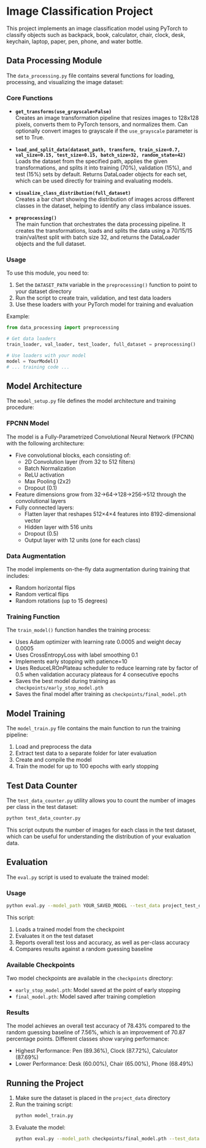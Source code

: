 # Image Classification Project

This project implements an image classification model using PyTorch to classify objects such as backpack, book, calculator, chair, clock, desk, keychain, laptop, paper, pen, phone, and water bottle.

## Data Processing Module

The `data_processing.py` file contains several functions for loading, processing, and visualizing the image dataset:

### Core Functions

- **`get_transforms(use_grayscale=False)`**  
  Creates an image transformation pipeline that resizes images to 128x128 pixels, converts them to PyTorch tensors, and normalizes them. Can optionally convert images to grayscale if the `use_grayscale` parameter is set to True.

- **`load_and_split_data(dataset_path, transform, train_size=0.7, val_size=0.15, test_size=0.15, batch_size=32, random_state=42)`**  
  Loads the dataset from the specified path, applies the given transformations, and splits it into training (70%), validation (15%), and test (15%) sets by default. Returns DataLoader objects for each set, which can be used directly for training and evaluating models.

- **`visualize_class_distribution(full_dataset)`**  
  Creates a bar chart showing the distribution of images across different classes in the dataset, helping to identify any class imbalance issues.

- **`preprocessing()`**  
  The main function that orchestrates the data processing pipeline. It creates the transformations, loads and splits the data using a 70/15/15 train/val/test split with batch size 32, and returns the DataLoader objects and the full dataset.

### Usage

To use this module, you need to:

1. Set the `DATASET_PATH` variable in the `preprocessing()` function to point to your dataset directory
2. Run the script to create train, validation, and test data loaders
3. Use these loaders with your PyTorch model for training and evaluation

Example:
```python
from data_processing import preprocessing

# Get data loaders
train_loader, val_loader, test_loader, full_dataset = preprocessing()

# Use loaders with your model
model = YourModel()
# ... training code ...
```

## Model Architecture

The `model_setup.py` file defines the model architecture and training procedure:

### FPCNN Model

The model is a Fully-Parametrized Convolutional Neural Network (FPCNN) with the following architecture:

- Five convolutional blocks, each consisting of:
  - 2D Convolution layer (from 32 to 512 filters)
  - Batch Normalization
  - ReLU activation
  - Max Pooling (2x2)
  - Dropout (0.1)
- Feature dimensions grow from 32→64→128→256→512 through the convolutional layers
- Fully connected layers:
  - Flatten layer that reshapes 512×4×4 features into 8192-dimensional vector
  - Hidden layer with 516 units
  - Dropout (0.5)
  - Output layer with 12 units (one for each class)

### Data Augmentation

The model implements on-the-fly data augmentation during training that includes:
- Random horizontal flips
- Random vertical flips 
- Random rotations (up to 15 degrees)

### Training Function

The `train_model()` function handles the training process:

- Uses Adam optimizer with learning rate 0.0005 and weight decay 0.0005
- Uses CrossEntropyLoss with label smoothing 0.1
- Implements early stopping with patience=10
- Uses ReduceLROnPlateau scheduler to reduce learning rate by factor of 0.5 when validation accuracy plateaus for 4 consecutive epochs
- Saves the best model during training as `checkpoints/early_stop_model.pth`
- Saves the final model after training as `checkpoints/final_model.pth`

## Model Training

The `model_train.py` file contains the main function to run the training pipeline:

1. Load and preprocess the data
2. Extract test data to a separate folder for later evaluation
3. Create and compile the model
4. Train the model for up to 100 epochs with early stopping

## Test Data Counter

The `test_data_counter.py` utility allows you to count the number of images per class in the test dataset:

```bash
python test_data_counter.py
```

This script outputs the number of images for each class in the test dataset, which can be useful for understanding the distribution of your evaluation data.

## Evaluation

The `eval.py` script is used to evaluate the trained model:

### Usage

```bash
python eval.py --model_path YOUR_SAVED_MODEL --test_data project_test_data --group_id YOUR_GROUP_ID --project_title "YOUR_PROJECT_TITLE"
```

This script:
1. Loads a trained model from the checkpoint
2. Evaluates it on the test dataset
3. Reports overall test loss and accuracy, as well as per-class accuracy
4. Compares results against a random guessing baseline

### Available Checkpoints

Two model checkpoints are available in the `checkpoints` directory:
- `early_stop_model.pth`: Model saved at the point of early stopping
- `final_model.pth`: Model saved after training completion

### Results

The model achieves an overall test accuracy of 78.43% compared to the random guessing baseline of 7.56%, which is an improvement of 70.87 percentage points. Different classes show varying performance:

- Highest Performance: Pen (89.36%), Clock (87.72%), Calculator (87.69%)
- Lower Performance: Desk (60.00%), Chair (65.00%), Phone (68.49%)

## Running the Project

1. Make sure the dataset is placed in the `project_data` directory
2. Run the training script:
   ```bash
   python model_train.py
   ```
3. Evaluate the model:
   ```bash
   python eval.py --model_path checkpoints/final_model.pth --test_data project_test_data --group_id YOUR_GROUP_ID --project_title "YOUR_PROJECT_TITLE"
   ``` 